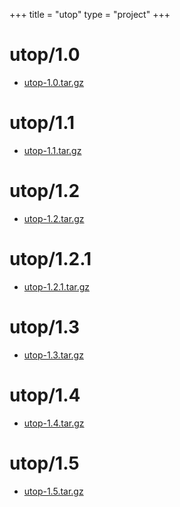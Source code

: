 +++
title = "utop"
type = "project"
+++

# utop/1.0
* [utop-1.0.tar.gz](/utop/utop/1.0/utop-1.0.tar.gz)

# utop/1.1
* [utop-1.1.tar.gz](/utop/utop/1.1/utop-1.1.tar.gz)

# utop/1.2
* [utop-1.2.tar.gz](/utop/utop/1.2/utop-1.2.tar.gz)

# utop/1.2.1
* [utop-1.2.1.tar.gz](/utop/utop/1.2.1/utop-1.2.1.tar.gz)

# utop/1.3
* [utop-1.3.tar.gz](/utop/utop/1.3/utop-1.3.tar.gz)

# utop/1.4
* [utop-1.4.tar.gz](/utop/utop/1.4/utop-1.4.tar.gz)

# utop/1.5
* [utop-1.5.tar.gz](/utop/utop/1.5/utop-1.5.tar.gz)